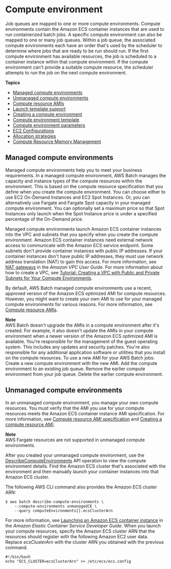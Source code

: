 # Compute environment<a name="compute_environments"></a>

Job queues are mapped to one or more compute environments\. Compute environments contain the Amazon ECS container instances that are used to run containerized batch jobs\. A specific compute environment can also be mapped to one or many job queues\. Within a job queue, the associated compute environments each have an order that's used by the scheduler to determine where jobs that are ready to be run should run\. If the first compute environment has available resources, the job is scheduled to a container instance within that compute environment\. If the compute environment can't provide a suitable compute resource, the scheduler attempts to run the job on the next compute environment\.

**Topics**
+ [Managed compute environments](#managed_compute_environments)
+ [Unmanaged compute environments](#unmanaged_compute_environments)
+ [Compute resource AMIs](compute_resource_AMIs.md)
+ [Launch template support](launch-templates.md)
+ [Creating a compute environment](create-compute-environment.md)
+ [Compute environment template](compute-environment-template.md)
+ [Compute environment parameters](compute_environment_parameters.md)
+ [EC2 Configurations](ec2-configurations.md)
+ [Allocation strategies](allocation-strategies.md)
+ [Compute Resource Memory Management](memory-management.md)

## Managed compute environments<a name="managed_compute_environments"></a>

Managed compute environments help you to meet your business requirements\. In a managed compute environment, AWS Batch manages the capacity and instance types of the compute resources within the environment\. This is based on the compute resource specification that you define when you create the compute environment\. You can choose either to use EC2 On\-Demand Instances and EC2 Spot Instances\. Or, you can alternatively use Fargate and Fargate Spot capacity in your managed compute environment\. You can optionally set a maximum price so that Spot Instances only launch when the Spot Instance price is under a specified percentage of the On\-Demand price\.

Managed compute environments launch Amazon ECS container instances into the VPC and subnets that you specify when you create the compute environment\. Amazon ECS container instances need external network access to communicate with the Amazon ECS service endpoint\. Some subnets don't provide container instances with public IP addresses\. If your container instances don't have public IP addresses, they must use network address translation \(NAT\) to gain this access\. For more information, see [NAT gateways](https://docs.aws.amazon.com/vpc/latest/userguide/vpc-nat-gateway.html) in the *Amazon VPC User Guide*\. For more information about how to create a VPC, see [Tutorial: Creating a VPC with Public and Private Subnets for Your Compute Environments](create-public-private-vpc.md)\.

By default, AWS Batch managed compute environments use a recent, approved version of the Amazon ECS optimized AMI for compute resources\. However, you might want to create your own AMI to use for your managed compute environments for various reasons\. For more information, see [Compute resource AMIs](compute_resource_AMIs.md)\.

**Note**  
AWS Batch doesn't upgrade the AMIs in a compute environment after it's created\. For example, it also doesn't update the AMIs in your compute environment when a newer version of the Amazon ECS optimized AMI is available\. You're responsible for the management of the guest operating system\. This includes any updates and security patches\. You're also responsible for any additional application software or utilities that you install on the compute resources\. To use a new AMI for your AWS Batch jobs:  
Create a new compute environment with the new AMI\.
Add the compute environment to an existing job queue\.
Remove the earlier compute environment from your job queue\.
Delete the earlier compute environment\.

## Unmanaged compute environments<a name="unmanaged_compute_environments"></a>

In an unmanaged compute environment, you manage your own compute resources\. You must verify that the AMI you use for your compute resources meets the Amazon ECS container instance AMI specification\. For more information, see [Compute resource AMI specification](compute_resource_AMIs.md#batch-ami-spec) and [Creating a compute resource AMI](create-batch-ami.md)\.

**Note**  
AWS Fargate resources are not supported in unmanaged compute environments\.

After you created your unmanaged compute environment, use the [DescribeComputeEnvironments](https://docs.aws.amazon.com/batch/latest/APIReference/API_DescribeComputeEnvironments.html) API operation to view the compute environment details\. Find the Amazon ECS cluster that's associated with the environment and then manually launch your container instances into that Amazon ECS cluster\.

The following AWS CLI command also provides the Amazon ECS cluster ARN:

```
$ aws batch describe-compute-environments \
    --compute-environments unmanagedCE \
    --query computeEnvironments[].ecsClusterArn
```

For more information, see [Launching an Amazon ECS container instance](https://docs.aws.amazon.com/AmazonECS/latest/developerguide/launch_container_instance.html) in the *Amazon Elastic Container Service Developer Guide*\. When you launch your compute resources, specify the Amazon ECS cluster ARN that the resources should register with the following Amazon EC2 user data\. Replace *ecsClusterArn* with the cluster ARN you obtained with the previous command\.

```
#!/bin/bash
echo "ECS_CLUSTER=ecsClusterArn" >> /etc/ecs/ecs.config
```